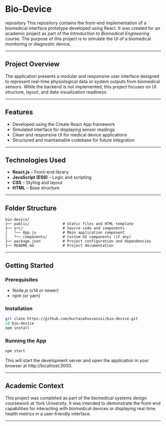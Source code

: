 
# Bio-Device
repository
This repository contains the front-end implementation of a biomedical interface prototype developed using React. It was created for an academic project as part of the *Introduction to Biomedical Engineering* course. The purpose of this project is to simulate the UI of a biomedical monitoring or diagnostic device.

---


## Project Overview

The application presents a modular and responsive user interface designed to represent real-time physiological data or system outputs from biomedical sensors. While the backend is not implemented, this project focuses on UI structure, layout, and data visualization readiness.

---

## Features

- Developed using the Create React App framework
- Simulated interface for displaying sensor readings
- Clean and responsive UI for medical device applications
- Structured and maintainable codebase for future integration

---

## Technologies Used

- **React.js** – Front-end library
- **JavaScript (ES6)** – Logic and scripting
- **CSS** – Styling and layout
- **HTML** – Base structure

---

## Folder Structure

```
bio-device/
├── public/               # Static files and HTML template
├── src/                  # Source code and components
│   └── App.js            # Main application component
│   └── components/       # Custom UI components (if any)
├── package.json          # Project configuration and dependencies
├── README.md             # Project documentation
```

---

## Getting Started

### Prerequisites

- Node.js (v14 or newer)
- npm (or yarn)

### Installation

```bash
git clone https://github.com/murtazahussainii/bio-device.git
cd bio-device
npm install
```

### Running the App

```bash
npm start
```

This will start the development server and open the application in your browser at http://localhost:3000.

---

## Academic Context

This project was completed as part of the biomedical systems design coursework at York University. It was intended to demonstrate the front-end capabilities for interacting with biomedical devices or displaying real-time health metrics in a user-friendly interface.

---
